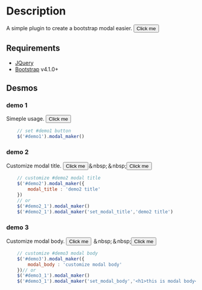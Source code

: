 <link rel="stylesheet" href="https://stackpath.bootstrapcdn.com/bootstrap/4.1.3/css/bootstrap.min.css" integrity="sha384-MCw98/SFnGE8fJT3GXwEOngsV7Zt27NXFoaoApmYm81iuXoPkFOJwJ8ERdknLPMO" crossorigin="anonymous">

# Description

A simple plugin to create a bootstrap modal easier.
<button type="button" class="btn btn-primary" id="demo0">Click me</button>

## Requirements
*   [JQuery](https://jquery.com/)
*   [Bootstrap](http://getbootstrap.com/) v4.1.0+

## Desmos
### demo 1
Simeple usage. <button type="button" class="btn btn-primary" id="demo1">Click me</button>
```js
    // set #demo1 button
    $('#demo1').modal_maker()
```

### demo 2
Customize modal title. <button type="button" class="btn btn-primary" id="demo2">Click me</button>＆nbsp;＆nbsp;<button type="button" class="btn btn-primary" id="demo2_1">Click me</button>

```js
    // customize #demo2 modal title
    $('#demo2').modal_maker({
        modal_title : 'demo2 title'
    })
    // or 
    $('#demo2_1').modal_maker()
    $('#demo2_1').modal_maker('set_modal_title','demo2 title')
```

### demo 3
Customize modal body. <button type="button" class="btn btn-primary" id="demo3">Click me</button>
＆nbsp;＆nbsp;<button type="button" class="btn btn-primary" id="demo3_1">Click me</button>

```js
    // customize #demo3 modal body
    $('#demo3').modal_maker({
        modal_body : 'customize modal body'
    })// or 
    $('#demo3_1').modal_maker()
    $('#demo3_1').modal_maker('set_modal_body','<h1>this is modal body</h1>')
```
<!-- Optional JavaScript -->
<!-- jQuery first, then Popper.js, then Bootstrap JS -->
<script src="https://code.jquery.com/jquery-3.3.1.slim.min.js" integrity="sha384-q8i/X+965DzO0rT7abK41JStQIAqVgRVzpbzo5smXKp4YfRvH+8abtTE1Pi6jizo" crossorigin="anonymous"></script>
<script src="https://cdnjs.cloudflare.com/ajax/libs/popper.js/1.14.3/umd/popper.min.js" integrity="sha384-ZMP7rVo3mIykV+2+9J3UJ46jBk0WLaUAdn689aCwoqbBJiSnjAK/l8WvCWPIPm49" crossorigin="anonymous"></script>
<script src="https://stackpath.bootstrapcdn.com/bootstrap/4.1.3/js/bootstrap.min.js" integrity="sha384-ChfqqxuZUCnJSK3+MXmPNIyE6ZbWh2IMqE241rYiqJxyMiZ6OW/JmZQ5stwEULTy" crossorigin="anonymous"></script>
<script src="modal_maker.js"></script>   

<script>
    $( document ).ready(function() {
        /// set #demo0 button
        $('#demo0').modal_maker()
        $('#demo1').modal_maker()
        $('#demo2').modal_maker({
            modal_title : 'customize modal title'
        })       
        $('#demo2_1').modal_maker(); 
        $('#demo2_1').modal_maker('set_modal_title','demo2 title')
        /*
        var ttt = $('<button type="button" class="btn btn-primary">xxx</button>')
            .on('click', function(){
                $('#test').modal_maker('modal_hide')
            })
        
        var ttt2 = $('<input type="text">')

        var taa = $('#test').modal_maker({
            modal_body : ttt2,
            modal_footer : ttt,
            hidden_bs_modal : function( event, modal ){   
                modal.find('input').val('')
            }
        });            

        $('#test2').modal_maker()
        $('#test2').modal_maker('set_modal_body','<h1>tttt</h1>')   
        */
    })

</script>